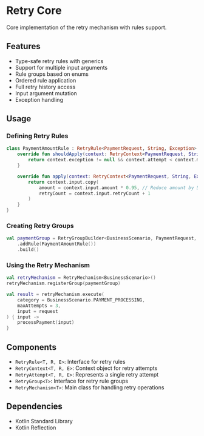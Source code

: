 # Retry Core

Core implementation of the retry mechanism with rules support.

## Features

- Type-safe retry rules with generics
- Support for multiple input arguments
- Rule groups based on enums
- Ordered rule application
- Full retry history access
- Input argument mutation
- Exception handling

## Usage

### Defining Retry Rules

```kotlin
class PaymentAmountRule : RetryRule<PaymentRequest, String, Exception> {
    override fun shouldApply(context: RetryContext<PaymentRequest, String, Exception>): Boolean {
        return context.exception != null && context.attempt < context.maxAttempts
    }

    override fun apply(context: RetryContext<PaymentRequest, String, Exception>): PaymentRequest {
        return context.input.copy(
            amount = context.input.amount * 0.95, // Reduce amount by 5% on retry
            retryCount = context.input.retryCount + 1
        )
    }
}
```

### Creating Retry Groups

```kotlin
val paymentGroup = RetryGroupBuilder<BusinessScenario, PaymentRequest, String, Exception>(BusinessScenario.PAYMENT_PROCESSING)
    .addRule(PaymentAmountRule())
    .build()
```

### Using the Retry Mechanism

```kotlin
val retryMechanism = RetryMechanism<BusinessScenario>()
retryMechanism.registerGroup(paymentGroup)

val result = retryMechanism.execute(
    category = BusinessScenario.PAYMENT_PROCESSING,
    maxAttempts = 3,
    input = request
) { input ->
    processPayment(input)
}
```

## Components

- `RetryRule<T, R, E>`: Interface for retry rules
- `RetryContext<T, R, E>`: Context object for retry attempts
- `RetryAttempt<T, R, E>`: Represents a single retry attempt
- `RetryGroup<T>`: Interface for retry rule groups
- `RetryMechanism<T>`: Main class for handling retry operations

## Dependencies

- Kotlin Standard Library
- Kotlin Reflection 
